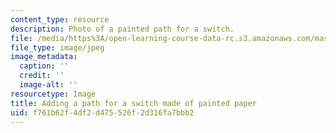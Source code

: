 ```yaml
---
content_type: resource
description: Photo of a painted path for a switch.
file: /media/https%3A/open-learning-course-data-rc.s3.amazonaws.com/mas-714j-technologies-for-creative-learning-fall-2009/f761b62f4df2d475526f2d316fa7bbb2_Image9.jpg
file_type: image/jpeg
image_metadata:
  caption: ''
  credit: ''
  image-alt: ''
resourcetype: Image
title: Adding a path for a switch made of painted paper
uid: f761b62f-4df2-d475-526f-2d316fa7bbb2
---
```

